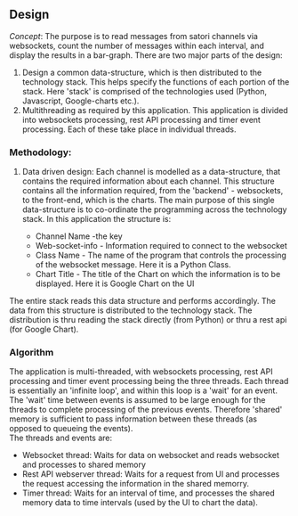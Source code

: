 ## Design
*Concept*: The purpose is to read messages from satori channels via websockets,
count the number of messages within each interval, and display the results
in a bar-graph. There are two major parts of the design:  
1. Design a common data-structure, which is then distributed to the technology stack. This helps specify the functions of each portion of the stack. Here 'stack' is comprised of the technologies used (Python, Javascript, Google-charts etc.).  
2. Multithreading as required by this application. This application is divided into websockets processing, rest API processing and timer event processing. Each of these take place in individual threads.

### Methodology:
1. Data driven design: Each channel is modelled as a data-structure, that
 contains the required information about each channel. This structure contains
 all the information required, from the 'backend' - websockets, to the
 front-end, which is the charts.  The main purpose of this single data-structure is to co-ordinate the programming across the technology stack. In this application the structure is:  
  
	+ Channel Name -the key  
	+ Web-socket-info - Information required to connect to the websocket
	+ Class Name - The name of the program that controls the processing of the websocket message. Here it is a Python Class.  
	+ Chart Title - The title of the Chart on which the information is to be displayed. Here it is Google Chart on the UI
     
 The entire stack reads this data structure and performs accordingly. The data from this structure is distributed to the technology stack. The distribution is thru reading the stack directly (from Python) or thru a rest api (for Google Chart).
 
### Algorithm

The application is multi-threaded, with websockets processing, rest API processing and timer event processing being the three threads.  Each thread is essentially an 'infinite loop', and within this loop is a 'wait' for an event. The 'wait' time between events is assumed to be large enough for the threads to complete processing of the previous events. Therefore 'shared' memory is sufficient to pass information between these threads (as opposed to queueing the events).  
The threads and events are:
  
 - Websocket thread: Waits for data on websocket and reads websocket and processes to shared memory
 - Rest API webserver thread: Waits for a request from UI and processes the request accessing the information in the shared memorry.
 - Timer thread: Waits for an interval of time, and processes the shared memory data to time intervals (used by the UI to chart the data).


